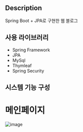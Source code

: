 ## Description
Spring Boot + JPA로 구현한 웹 블로그

## 사용 라이브러리
- Spring Framework
- JPA
- MySql
- Thymleaf
- Spring Security

## 시스템 기능 구성

# 메인페이지

![image](https://user-images.githubusercontent.com/68144687/170064164-639d042c-953a-4559-b789-6966c6cd59f3.png)
